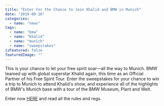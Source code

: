 ```yaml
---
title: "Enter for the Chance to Join Khalid and BMW in Munich"
date: "2019-09-16"
categories: 
  - name: "news"
tags: 
  - name: "bmw"
  - name: "khalid"
  - name: "munich"
  - name: "sweepstakes"
isFeatured: false
featuredImage: ""
---
```


This is your chance to let your free spirit soar—all the way to Munich. BMW teamed up with global superstar Khalid again, this time as an Official Partner of his Free Spirit Tour. Enter the sweepstakes for your chance to win a trip to Munich to attend Khalid's show, and experience all of the highlights of BMW's Munich base with a tour of the BMW Museum, Plant and Welt.

Enter now [HERE](https://usscpromotions.com/bmw/free-spirit-experience/) and read all the rules and regs.
